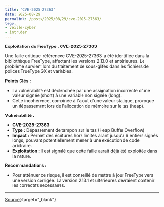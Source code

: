 ```yaml
---
title: 'CVE-2025-27363'
date: 2025-08-29
permalink: /posts/2025/08/29/cve-2025-27363/
tags:
- veille-cyber
- intruder
---
```

**Exploitation de FreeType : CVE-2025-27363**

Une faille critique, référencée CVE-2025-27363, a été identifiée dans la bibliothèque FreeType, affectant les versions 2.13.0 et antérieures. Le problème survient lors du traitement de sous-glifes dans les fichiers de polices TrueType GX et variables.

**Points Clés :**

*   La vulnérabilité est déclenchée par une assignation incorrecte d'une valeur signée (short) à une variable non signée (long).
*   Cette incohérence, combinée à l'ajout d'une valeur statique, provoque un dépassement lors de l'allocation de mémoire sur le tas (heap).

**Vulnérabilité :**

*   **CVE-2025-27363**
*   **Type :** Dépassement de tampon sur le tas (Heap Buffer Overflow)
*   **Impact :** Permet des écritures hors limites allant jusqu'à 6 entiers signés longs, pouvant potentiellement mener à une exécution de code arbitraire.
*   **Exploitation :** Il est signalé que cette faille aurait déjà été exploitée dans la nature.

**Recommandations :**

*   Pour atténuer ce risque, il est conseillé de mettre à jour FreeType vers une version corrigée. La version 2.13.1 et ultérieures devraient contenir les correctifs nécessaires.

---
[Source](https://cvemon.intruder.io/cves/CVE-2025-27363){:target="_blank"}
